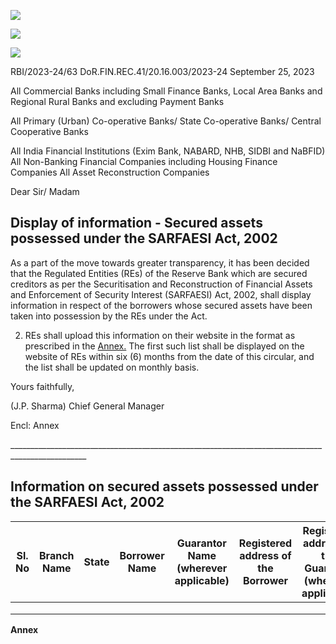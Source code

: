 ![](_page_0_Picture_0.jpeg)

![](_page_0_Picture_1.jpeg)

![](_page_0_Picture_2.jpeg)

RBI/2023-24/63 DoR.FIN.REC.41/20.16.003/2023-24 September 25, 2023

All Commercial Banks including Small Finance Banks, Local Area Banks and Regional Rural Banks and excluding Payment Banks

All Primary (Urban) Co-operative Banks/ State Co-operative Banks/ Central Cooperative Banks

All India Financial Institutions (Exim Bank, NABARD, NHB, SIDBI and NaBFID) All Non-Banking Financial Companies including Housing Finance Companies All Asset Reconstruction Companies

Dear Sir/ Madam

## **Display of information - Secured assets possessed under the SARFAESI Act, 2002**

As a part of the move towards greater transparency, it has been decided that the Regulated Entities (REs) of the Reserve Bank which are secured creditors as per the Securitisation and Reconstruction of Financial Assets and Enforcement of Security Interest (SARFAESI) Act, 2002, shall display information in respect of the borrowers whose secured assets have been taken into possession by the REs under the Act.

2. REs shall upload this information on their website in the format as prescribed in the [Annex.](#page-1-0) The first such list shall be displayed on the website of REs within six (6) months from the date of this circular, and the list shall be updated on monthly basis.

Yours faithfully,

(J.P. Sharma) Chief General Manager

Encl: Annex

\_\_\_\_\_\_\_\_\_\_\_\_\_\_\_\_\_\_\_\_\_\_\_\_\_\_\_\_\_\_\_\_\_\_\_\_\_\_\_\_\_\_\_\_\_\_\_\_\_\_\_\_\_\_\_\_\_\_\_\_\_\_\_\_\_\_\_\_\_\_\_\_\_\_\_\_\_\_\_\_\_\_\_\_\_\_\_\_\_\_\_\_\_\_\_\_\_

## **Information on secured assets possessed under the SARFAESI Act, 2002**

<span id="page-1-0"></span>

| Sl.<br>No | Branch<br>Name | State | Borrower<br>Name | Guarantor<br>Name<br>(wherever<br>applicable) | Registered<br>address of<br>the<br>Borrower | Registered<br>address of<br>the<br>Guarantor<br>(wherever<br>applicable) | Outstanding<br>amount<br>(in ₹) | Asset<br>Classification | Date of Asset<br>classification | Details of<br>security<br>possessed | Name of<br>the Title<br>holder of<br>the<br>security<br>possessed |
|-----------|----------------|-------|------------------|-----------------------------------------------|---------------------------------------------|--------------------------------------------------------------------------|---------------------------------|-------------------------|---------------------------------|-------------------------------------|-------------------------------------------------------------------|
|           |                |       |                  |                                               |                                             |                                                                          |                                 |                         |                                 |                                     |                                                                   |
|           |                |       |                  |                                               |                                             |                                                                          |                                 |                         |                                 |                                     |                                                                   |
|           |                |       |                  |                                               |                                             |                                                                          |                                 |                         |                                 |                                     |                                                                   |

**Annex**